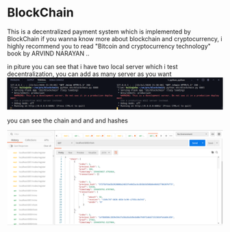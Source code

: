 # BlockChain
This is a decentralized payment system which is implemented by BlockChain
if you wanna know more about blockchain and cryptocurrency, i highly recommend you to read "Bitcoin and cryptocurrency technology" book by ARVIND NARAYAN ..

in piture you can see that i have two local server which i test decentralization, you can add as many server as you want 
![](images/1.png)

you can see the chain and and and hashes 

![](images/2.png)
